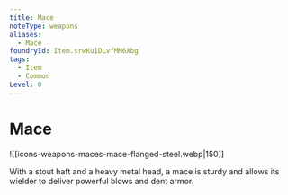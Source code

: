 ```yaml
---
title: Mace
noteType: weapons
aliases:
  - Mace
foundryId: Item.srwKu1DLvfMM6Xbg
tags:
  - Item
  - Common
Level: 0
---
```


# Mace
![[icons-weapons-maces-mace-flanged-steel.webp|150]]

With a stout haft and a heavy metal head, a mace is sturdy and allows its wielder to deliver powerful blows and dent armor.
